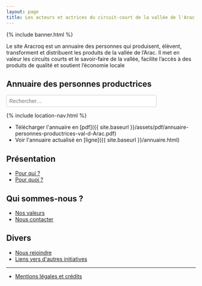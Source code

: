 ```yaml
---
layout: page
title: Les acteurs et actrices du circuit-court de la vallée de l'Arac 
---
```


{% include banner.html %}

Le site Aracroq est un annuaire des personnes qui produisent, élèvent, transforment et distribuent les produits de la vallée de l’Arac. Il met en valeur les circuits courts et le savoir-faire de la vallée, facilite l’accès à des produits de qualité et soutient l’économie locale 

## Annuaire des personnes productrices

<input type="text" id="search-input" placeholder="Rechercher…"   style="padding: 0.5em; font-size: 1em; width: 100%; max-width: 400px; border: 1px solid #ccc; border-radius: 4px; box-sizing: border-box;"
 />
<ul id="results-container"></ul>

<div id="location-nav">
  {% include location-nav.html %}
</div>

<script src="https://unpkg.com/simple-jekyll-search@1.10.0/dest/simple-jekyll-search.min.js"></script>
<script>
  const searchInput = document.getElementById('search-input');
  const locationNav = document.getElementById('location-nav');

  searchInput.addEventListener('input', function () {
    if (this.value.trim() === '') {
      locationNav.style.display = 'block';
    } else {
      locationNav.style.display = 'none';
    }
  });

  SimpleJekyllSearch({
    searchInput: searchInput,
    resultsContainer: document.getElementById('results-container'),
    json: '{{ site.baseurl }}/search.json',
    searchResultTemplate: '<li><a href="{url}">{title}</a></li>',
    noResultsText: 'Aucun résultat',
    limit: 500,
    fuzzy: false,
  });
</script>

- Télécharger l'annuaire en [pdf]({{ site.baseurl }}/assets/pdf/annuaire-personnes-productrices-val-d-Arac.pdf)
- Voir l'annuaire actualisé en [ligne]({{ site.baseurl }}/annuaire.html)

## Présentation

- [Pour qui ?](/pour-qui)
- [Pour quoi ?](/pour-quoi)

## Qui sommes-nous ?

- [Nos valeurs](/nos-valeurs)
- [Nous contacter](/nous-contacter)

## Divers

- [Nous rejoindre](/nous-rejoindre)
- [Liens vers d'autres initiatives](/liens-autres-initiatives)

---

- [Mentions légales et crédits](/mentions)
